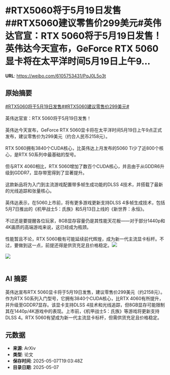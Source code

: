 # #RTX5060将于5月19日发售##RTX5060建议零售价299美元#英伟达官宣：RTX 5060将于5月19日发售！英伟达今天宣布，GeForce RTX 5060显卡将在太平洋时间5月19日上午9...

**URL**: https://weibo.com/6105753431/PqJ0L5o3t

## 原始摘要

<a href="https://m.weibo.cn/search?containerid=231522type%3D1%26t%3D10%26q%3D%23RTX5060%E5%B0%86%E4%BA%8E5%E6%9C%8819%E6%97%A5%E5%8F%91%E5%94%AE%23&amp;extparam=%23RTX5060%E5%B0%86%E4%BA%8E5%E6%9C%8819%E6%97%A5%E5%8F%91%E5%94%AE%23" data-hide=""><span class="surl-text">#RTX5060将于5月19日发售#</span></a><a href="https://m.weibo.cn/search?containerid=231522type%3D1%26t%3D10%26q%3D%23RTX5060%E5%BB%BA%E8%AE%AE%E9%9B%B6%E5%94%AE%E4%BB%B7299%E7%BE%8E%E5%85%83%23&amp;extparam=%23RTX5060%E5%BB%BA%E8%AE%AE%E9%9B%B6%E5%94%AE%E4%BB%B7299%E7%BE%8E%E5%85%83%23" data-hide=""><span class="surl-text">#RTX5060建议零售价299美元#</span></a><br><br>英伟达官宣：RTX 5060将于5月19日发售！<br><br>英伟达今天宣布，GeForce RTX 5060显卡将在太平洋时间5月19日上午9点正式发布，建议零售价为299美元（约合人民币2158元）。<br><br>RTX 5060拥有3840个CUDA核心，比英伟达上月发布的5060 Ti少了近800个核心，是RTX 50系列中最基础的型号。<br><br>但与RTX 4060相比，RTX 5060增加了数百个CUDA核心，并且由于从GDDR6升级到GDDR7，显存带宽得到了显著提升。<br><br>这款新品将为入门到主流游戏配置带多帧生成功能的DLSS 4技术，并搭载了最新的光线追踪和张量核心。<br><br>英伟达表示，在5060上市前，将有更多游戏更新支持DLSS 4多帧生成技术，包括5月7日推出的《机甲战士5：氏族》和5月13日上线的《新世界：永恒》。<br><br>不过还是要提醒各位玩家，8GB显存容量仍是其性能天花板——对于部分1440p和4K画质的高端游戏来说，这已经成为瓶颈。<br><br>性能暂且不论，RTX 5060极有可能延续前代辉煌，成为新一代主流显卡标杆。不过，要做到这一点，前提还得是供货充足且价格稳定。<img style="" src="https://tvax4.sinaimg.cn/large/006Fd7o3gy1i16zcqkptwj30zk0k0h6g.jpg" referrerpolicy="no-referrer"><br><br><img style="" src="https://tvax3.sinaimg.cn/large/006Fd7o3gy1i16zcr9o2cj30zk0ndqam.jpg" referrerpolicy="no-referrer"><br><br>

## AI 摘要

英伟达宣布RTX 5060显卡将于5月19日发售，建议零售价299美元（约2158元）。作为RTX 50系列入门型号，它拥有3840个CUDA核心，比RTX 4060有所提升，并升级至GDDR7显存。该显卡支持DLSS 4技术和光线追踪，但8GB显存可能限制其在1440p/4K游戏中的表现。上市前，《机甲战士5：氏族》等游戏将更新支持DLSS 4。RTX 5060有望成为新一代主流显卡标杆，但需供货充足且价格稳定。

## 元数据

- **来源**: ArXiv
- **类型**: 论文
- **保存时间**: 2025-05-07T19:03:48Z
- **目录日期**: 2025-05-07
